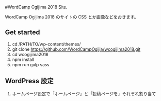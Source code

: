 #WordCamp Ogijima 2018 Site.

WordCamp Ogijima 2018 のサイトの CSS とか画像などをおきます。

## Get started

1. cd /PATH/TO/wp-content/themes/
2. git clone https://github.com/WordCampOgijia/wcogijima2018.git
3. cd wcogijima2018
4. npm install
5. npm run gulp sass

## WordPress 設定
1. ホームページ設定で「ホームページ」と「投稿ページを」それぞれ割り当て
